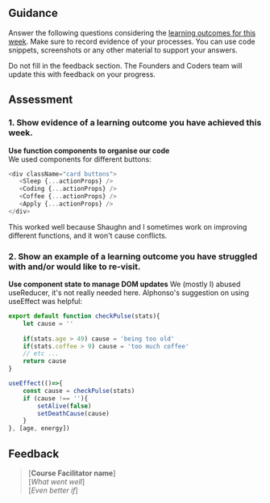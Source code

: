 ## Guidance
Answer the following questions considering the [learning outcomes for this week](https://learn.foundersandcoders.com/course/syllabus/developer/client-side-app/learning-outcomes/).
Make sure to record evidence of your processes. You can use code snippets, screenshots or any other material to support your answers.

Do not fill in the feedback section. The Founders and Coders team will update this with feedback on your progress.

## Assessment
 ### 1. Show evidence of a learning outcome you have achieved this week.
**Use function components to organise our code**  
 We used components for different buttons:

```JavaScript
<div className="card buttons">
   <Sleep {...actionProps} />
   <Coding {...actionProps} />
   <Coffee {...actionProps} />
   <Apply {...actionProps} />
</div>
```

This worked well because Shaughn and I sometimes work on improving different functions, and it won't cause conflicts.

 ### 2. Show an example of a learning outcome you have struggled with and/or would like to re-visit.
**Use component state to manage DOM updates**
We (mostly I) abused useReducer, it's not really needed here. Alphonso's suggestion on using useEffect was helpful:

```JavaScript
export default function checkPulse(stats){
	let cause = ''
	
	if(stats.age > 49) cause = 'being too old'
	if(stats.coffee > 9) cause = 'too much coffee'
	// etc ...
	return cause
}
```

```JavaScript
useEffect(()=>{
	const cause = checkPulse(stats)
	if (cause !== ''){
		setAlive(false)
		setDeathCause(cause)
	}
}, [age, energy])
```

## Feedback
> [**Course Facilitator name**]  
> [*What went well*]  
> [*Even better if*]
